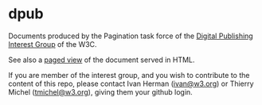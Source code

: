 dpub
====

Documents produced by the Pagination task force of the [Digital Publishing Interest Group](http://www.w3.org/dpub/IG) of the W3C.

See also a [paged view](http://w3c.github.io/dpub-pagination/) of the document served in HTML.

If you are member of the interest group, and you wish to contribute to the content of this repo, please contact Ivan Herman (<ivan@w3.org>) or Thierry Michel (<tmichel@w3.org>), giving them your github login.

 

